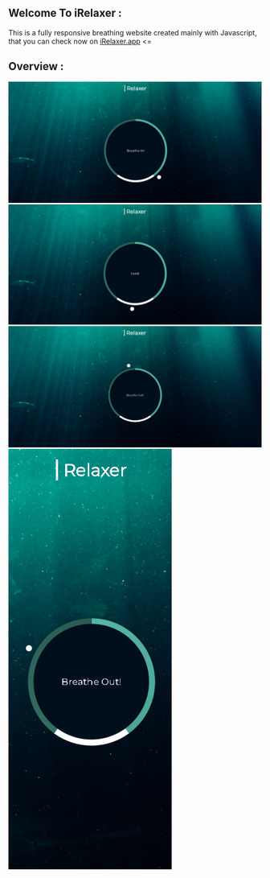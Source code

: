 ## Welcome To iRelaxer :

This is a fully responsive breathing website created mainly with Javascript, that you can check now on [iRelaxer.app](https://irelaxer.netlify.app/) <=

## Overview :

![](img/1.png)
![](img/2.png)
![](img/3.png)
![](img/4.png)
